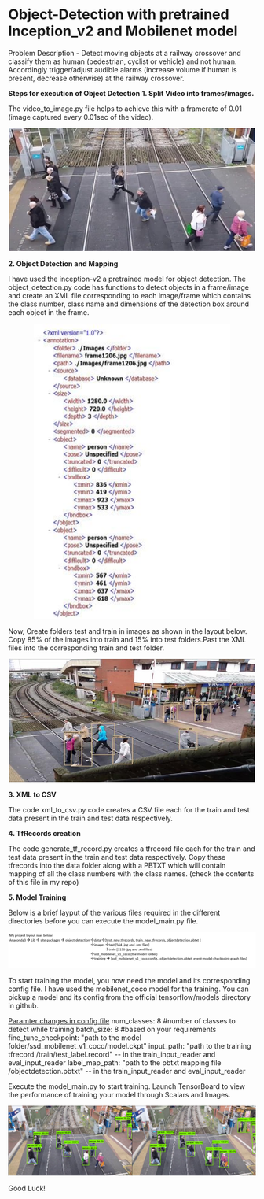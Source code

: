 # Object-Detection with pretrained Inception_v2 and Mobilenet model

Problem Description - Detect moving objects at a railway crossover and classify them as human (pedestrian, cyclist or vehicle) and not human. Accordingly trigger/adjust audible alarms (increase volume if human is present, decrease otherwise) at the railway crossover.

**Steps for execution of Object Detection**
**1. Split Video into frames/images.**

The video_to_image.py file helps to achieve this with a framerate of 0.01 (image captured every 0.01sec of the video).

<p align="center">
    <img src="frame2051.jpg" alt="Image" width="500" height="250" />
</p>

**2. Object Detection and Mapping**

I have used the inception-v2 a pretrained model for object detection. The object_detection.py code has functions to detect objects in a frame/image and create an XML file corresponding to each image/frame which contains the class number, class name and dimensions of the detection box around each object in the frame. 

<p align="center">
    <img src="xml1206.JPG" alt="xml for image" width="400" height="600" />
</p>


Now, Create folders test and train in images as shown in the layout below. Copy 85% of the images into train and 15% into test folders.Past the XML files into the corresponding train and test folder.

<p align="center">
    <img src="frame1206.jpg" alt="obj-detn for image" width="500" height="250" />
</p>

**3. XML to CSV**

The code xml_to_csv.py code creates a CSV file each for the train and test data present in the train and test data respectively.

**4. TfRecords creation**

The code generate_tf_record.py creates a tfrecord file each for the train and test data present in the train and test data respectively. Copy these tfrecords into the data folder along with a PBTXT which will contain mapping of all the class numbers with the class names. (check the contents of this file in my repo)

**5. Model Training**

Below is a brief layput of the various files required in the different directories before you can execute the model_main.py file.

![layout image](layout.png) 

To start training the model, you now need the model and its corresponding config file. I have used the mobilenet_coco model for the training. You can pickup a model and its config from the official tensorflow/models directory in github.

<ins>Paramter changes in config file</ins>
num_classes: 8 #number of classes to detect while training
batch_size: 8 #based on your requirements
fine_tune_checkpoint: "path to the model folder/ssd_mobilenet_v1_coco/model.ckpt"
input_path: "path to the training tfrecord /train/test_label.record" -- in the train_input_reader and eval_input_reader
label_map_path: "path to the pbtxt mapping file /objectdetection.pbtxt" -- in the train_input_reader and eval_input_reader


Execute the model_main.py to start training. Launch TensorBoard to view the performance of training your model through Scalars and Images.

 ![tensorboard files](individualImage.png)

Good Luck!
